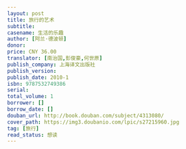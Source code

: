 ```yaml
---
layout: post
title: 旅行的艺术
subtitle: 
casename: 生活的乐趣
author: [阿兰·德波顿]
donor: 
price: CNY 36.00
translator: [南治国,彭俊豪,何世原]
publish_company: 上海译文出版社
publish_version: 
publish_date: 2010-1
isbn: 9787532749386
serial: 
total_volume: 1
borrower: []
borrow_date: []
douban_url: http://book.douban.com/subject/4313080/
cover_path: https://img3.doubanio.com/lpic/s27215960.jpg
tag: [旅行]
read_status: 想读
---
```

